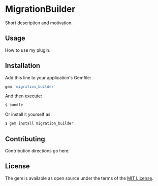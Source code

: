 # MigrationBuilder
Short description and motivation.

## Usage
How to use my plugin.

## Installation
Add this line to your application's Gemfile:

```ruby
gem 'migration_builder'
```

And then execute:
```bash
$ bundle
```

Or install it yourself as:
```bash
$ gem install migration_builder
```

## Contributing
Contribution directions go here.

## License
The gem is available as open source under the terms of the [MIT License](https://opensource.org/licenses/MIT).
